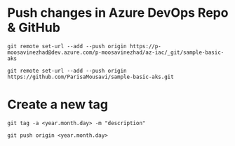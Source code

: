 # Push changes in Azure DevOps Repo & GitHub
```
git remote set-url --add --push origin https://p-moosavinezhad@dev.azure.com/p-moosavinezhad/az-iac/_git/sample-basic-aks

git remote set-url --add --push origin https://github.com/ParisaMousavi/sample-basic-aks.git
```

# Create a new tag
```
git tag -a <year.month.day> -m "description"

git push origin <year.month.day>

```